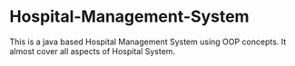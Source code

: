 # Hospital-Management-System
This is a java based Hospital Management System using OOP concepts. It almost cover all aspects of Hospital System.
